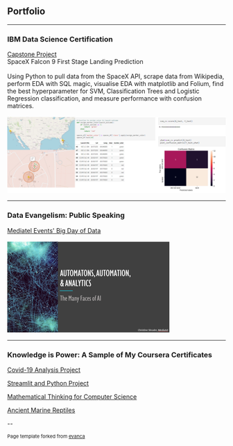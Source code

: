 ## Portfolio

---

### IBM Data Science Certification

[Capstone Project](https://github.com/tex-cds/DataScienceCapstone/)
<br>
SpaceX Falcon 9 First Stage Landing Prediction
<br><br>
Using Python to pull data from the SpaceX API, scrape data from Wikipedia, perform EDA with SQL magic, visualise EDA with matplotlib and Folium, find the best hyperparameter for SVM, Classification Trees and Logistic Regression classification, and measure performance with confusion matrices. 
<br><br>
<img src="images/ds_capstone_thumbnail.png?raw=true"/>

---

### Data Evangelism: Public Speaking

[Mediatel Events' Big Day of Data](/pdf/BDoD.pdf)
<br><br>
<img src="images/BDoD_thumbnail.png?raw=true"/>

---

### Knowledge is Power: A Sample of My Coursera Certificates

[Covid-19 Analysis Project](/pdf/Coursera_CovidAnalysis.pdf)

[Streamlit and Python Project](/pdf/Coursera_Streamlit.pdf)

[Mathematical Thinking for Computer Science](/pdf/Coursera_MathThinkingCompSci.pdf)

[Ancient Marine Reptiles](/pdf/Coursera_AncientMarineReptiles.pdf)



--
<p style="font-size:11px">Page template forked from <a href="https://github.com/evanca/quick-portfolio">evanca</a></p>
<!-- Remove above link if you don't want to attibute -->
